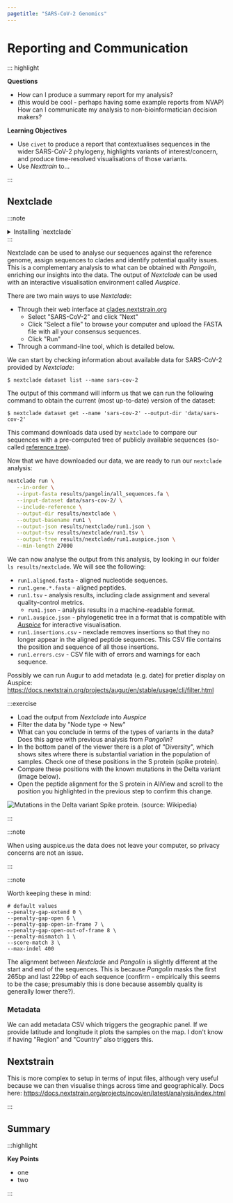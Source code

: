 ```yaml
---
pagetitle: "SARS-CoV-2 Genomics"
---
```


# Reporting and Communication

::: highlight

**Questions**

- How can I produce a summary report for my analysis?
- (this would be cool - perhaps having some example reports from NVAP) How can I communicate my analysis to non-bioinformatician decision makers?

**Learning Objectives**

- Use `civet` to produce a report that contextualises sequences in the wider SARS-CoV-2 phylogeny, highlights variants of interest/concern, and produce time-resolved visualisations of those variants.
- Use _Nexttrain_ to... 

:::


## Nextclade

:::note
<details><summary>Installing `nextclade`</summary>

You can install both these programs using _Conda_ (more about this package manager in [Reproducible Workflows](08-nextflow_conda_setup.html)).
For example, we can add it to an environment called "covid19":

```console
$ mamba install --name covid19 nextclade
```

We can then activate this environment by running `conda activate covid19`, making the program available to use. 

</details>
:::

Nextclade can be used to analyse our sequences against the reference genome, assign sequences to clades and identify potential quality issues.
This is a complementary analysis to what can be obtained with _Pangolin_, enriching our insights into the data. 
The output of _Nextclade_ can be used with an interactive visualisation environment called _Auspice_. 

There are two main ways to use _Nextclade_:

- Through their web interface at [clades.nextstrain.org](https://clades.nextstrain.org)
  - Select "SARS-CoV-2" and click "Next"
  - Click "Select a file" to browse your computer and upload the FASTA file with all your consensus sequences.
  - Click "Run"
- Through a command-line tool, which is detailed below.

We can start by checking information about available data for SARS-CoV-2 provided by _Nextclade_:

```console
$ nextclade dataset list --name sars-cov-2
```

The output of this command will inform us that we can run the following command to obtain the current (most up-to-date) version of the dataset:

```console
$ nextclade dataset get --name 'sars-cov-2' --output-dir 'data/sars-cov-2'
```

This command downloads data used by `nextclade` to compare our sequences with a pre-computed tree of publicly available sequences (so-called [reference tree](https://docs.nextstrain.org/projects/nextclade/en/stable/user/terminology.html#reference-tree-concept)). 

Now that we have downloaded our data, we are ready to run our `nextclade` analysis:

```bash
nextclade run \
   --in-order \
   --input-fasta results/pangolin/all_sequences.fa \
   --input-dataset data/sars-cov-2/ \
   --include-reference \
   --output-dir results/nextclade \
   --output-basename run1 \
   --output-json results/nextclade/run1.json \
   --output-tsv results/nextclade/run1.tsv \
   --output-tree results/nextclade/run1.auspice.json \
   --min-length 27000
```

We can now analyse the output from this analysis, by looking in our folder `ls results/nextclade`. 
We will see the following:

- `run1.aligned.fasta` - aligned nucleotide sequences.
- `run1.gene.*.fasta` - aligned peptides.
- `run1.tsv` - analysis results, including clade assignment and several quality-control metrics.
  - `run1.json` - analysis results in a machine-readable format.
- `run1.auspice.json` - phylogenetic tree in a format that is compatible with [_Auspice_](https://auspice.us/) for interactive visualisation.
- `run1.insertions.csv` - nexclade removes insertions so that they no longer appear in the aligned peptide sequences. This CSV file contains the position and sequence of all those insertions.
- `run1.errors.csv` - CSV file with of errors and warnings for each sequence.


Possibly we can run Augur to add metadata (e.g. date) for pretier display on Auspice: 
https://docs.nextstrain.org/projects/augur/en/stable/usage/cli/filter.html




:::exercise

- Load the output from _Nextclade_ into _Auspice_
- Filter the data by "Node type -> New" 
- What can you conclude in terms of the types of variants in the data? Does this agree with previous analysis from _Pangolin_?
- In the bottom panel of the viewer there is a plot of "Diversity", which shows sites where there is substantial variation in the population of samples. Check one of these positions in the S protein (spike protein). 
- Compare these positions with the known mutations in the Delta variant (image below).
- Open the peptide alignment for the S protein in AliView and scroll to the position you highlighted in the previous step to confirm this change. 

![Mutations in the Delta variant Spike protein. (source: Wikipedia)](https://upload.wikimedia.org/wikipedia/commons/thumb/4/4f/SARS-CoV-2_Delta_variant.svg/6878px-SARS-CoV-2_Delta_variant.svg.png)

:::

:::note

When using auspice.us the data does not leave your computer, so privacy concerns are not an issue. 

:::

:::note

Worth keeping these in mind:

```
# default values
--penalty-gap-extend 0 \
--penalty-gap-open 6 \
--penalty-gap-open-in-frame 7 \
--penalty-gap-open-out-of-frame 8 \
--penalty-mismatch 1 \
--score-match 3 \
--max-indel 400
```

The alignment between _Nextclade_ and _Pangolin_ is slightly different at the start and end of the sequences. 
This is because _Pangolin_ masks the first 265bp and last 229bp of each sequence (confirm - empirically this seems to be the case; presumably this is done because assembly quality is generally lower there?).

### Metadata

We can add metadata CSV which triggers the geographic panel. 
If we provide latitude and longitude it plots the samples on the map.
I don't know if having "Region" and "Country" also triggers this. 

## Nextstrain

This is more complex to setup in terms of input files, although very useful because we can then visualise things across time and geographically. 
Docs here: https://docs.nextstrain.org/projects/ncov/en/latest/analysis/index.html

:::

## Summary

:::highlight

**Key Points**

- one
- two

:::
